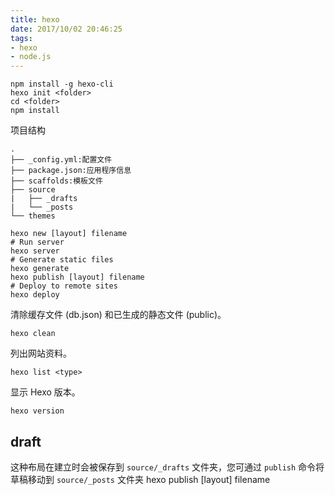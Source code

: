 ```yaml
---
title: hexo
date: 2017/10/02 20:46:25
tags:
- hexo
- node.js
---
```


```
npm install -g hexo-cli
hexo init <folder>
cd <folder>
npm install
```

项目结构
```
.
├── _config.yml:配置文件
├── package.json:应用程序信息
├── scaffolds:模板文件
├── source
|   ├── _drafts
|   └── _posts
└── themes
```

```
hexo new [layout] filename
# Run server
hexo server
# Generate static files
hexo generate
hexo publish [layout] filename
# Deploy to remote sites
hexo deploy
```


清除缓存文件 (db.json) 和已生成的静态文件 (public)。
```
hexo clean
```

列出网站资料。
```
hexo list <type>
```

显示 Hexo 版本。
```
hexo version
```

## draft

这种布局在建立时会被保存到 `source/_drafts` 文件夹，您可通过 `publish` 命令将草稿移动到 `source/_posts` 文件夹
hexo publish [layout] filename